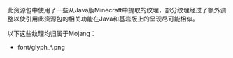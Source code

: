 此资源包中使用了一些从Java版Minecraft中提取的纹理，部分纹理经过了额外调整以使引用此资源包的相关功能在Java和基岩版上的呈现尽可能相似。

以下这些纹理均归属于Mojang：
* font/glyph_*.png
